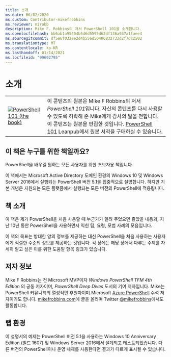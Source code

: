 ```yaml
---
title: 소개
ms.date: 06/02/2020
ms.custom: Contributor-mikefrobbins
ms.reviewer: mirobb
description: Mike F. Robbins의 저서 PowerShell 101을 소개합니다.
ms.openlocfilehash: bb6ab1a95404b5d6d5595d62df136a937a1faee4
ms.sourcegitcommit: df5e6f032ee2d4b556d50406832732d2f7dc2502
ms.translationtype: MT
ms.contentlocale: ko-KR
ms.lasthandoff: 01/14/2021
ms.locfileid: "99602795"
---
```

# <a name="introduction"></a>소개

<table>
  <tr><td>
  <a href="https://leanpub.com/powershell101">
  <img src="media/powershell101-150x194.png" alt="PowerShell 101 (the book)" />
  </a>
  </td>
  <td colspan=2>
이 콘텐츠의 원본은 Mike F Robbins의 저서 <em>PowerShell 101</em>입니다. 자신의 콘텐츠를 다시 사용할 수 있도록 허락해 준 Mike에게 감사의 말을 전합니다. 이 콘텐츠는 원본을 편집한 것입니다. <a href="https://leanpub.com/powershell101">PowerShell 101</a> Leanpub에서 원본 서적을 구매하실 수 있습니다.
  </td></tr>
</table>

## <a name="who-is-this-book-for"></a>이 책은 누구를 위한 책일까요?

PowerShell을 배우길 원하는 모든 사용자를 위한 초보자용 책입니다.

이 책에서는 Microsoft Active Directory 도메인 환경의 Windows 10 및 Windows Server 2016에서 실행되는 PowerShell 버전 5.1을 집중적으로 설명합니다. 하지만 기본 개념은 지원되는 모든 플랫폼에서 실행되는 모든 버전의 PowerShell에 적용됩니다.

## <a name="about-this-book"></a>책 소개

이 책은 제가 PowerShell을 처음 사용할 때 누군가가 알려 주었으면 좋았을 내용과, 지난 10년 동안 PowerShell을 사용하면서 익힌 팁, 요령, 모범 사례의 모음입니다.

이 책의 목표는 방대한 양의 정보를 제공하는 대신 PowerShell을 처음 사용하는 사용자에게 적절한 수준의 정보를 제공하는 것입니다. 각 장에는 해당 장에서 다루는 주제를 자세히 알고 싶은 이를 위한 도움말 항목 링크가 있습니다.

## <a name="about-the-author"></a>저자 정보

Mike F Robbins는 전 Microsoft MVP이자 _Windows PowerShell TFM 4th Edition_ 의 공동 저자이며, _PowerShell Deep Dives_ 도서의 기여 저자입니다. Mike는 PowerShell 커뮤니티의 열성적인 후원자이며 Microsoft [Azure PowerShell][] 수석 저자이기도 합니다. [mikefrobbins.com][]에 글을 올리며 Twitter [@mikefrobbins][]에서도 활동합니다.

## <a name="lab-environment"></a>랩 환경

이 설명서의 예제는 PowerShell 버전 5.1을 사용하는 Windows 10 Anniversary Edition (빌드 1607) 및 Windows Server 2016에서 설계되고 테스트되었습니다. 다른 버전의 PowerShell이나 운영 체제를 사용한다면 결과가 다르게 표시될 수 있습니다.

<!-- link references -->
[@mikefrobbins]: https://twitter.com/mikefrobbins
[mikefrobbins.com]: http://mikefrobbins.com/
[PowerShell 101]: https://leanpub.com/powershell101
[Azure PowerShell]: /powershell/azure
